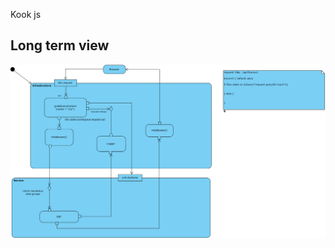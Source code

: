 Kook js

## Long term view
![alt tag](https://github.com/a-lavoie/kookjs/blob/master/docs/img/LongtermView.jpg)
